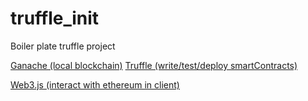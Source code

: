 # truffle_init
Boiler plate truffle project

[Ganache (local blockchain)](https://www.trufflesuite.com/ganache)
[Truffle (write/test/deploy smartContracts)](https://www.trufflesuite.com/truffle)

[Web3.js (interact with ethereum in client)](https://web3js.readthedocs.io/en/v1.3.0/)
